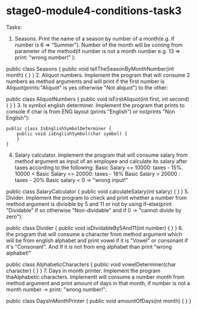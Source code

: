 # stage0-module4-conditions-task3
Tasks:
1. Seasons.
Print the name of a season by number of a month(e.g. if number is 6 => "Summer"). Number of the month will be coming from parameter of the method(if number is not a month number e.g. 13 => print: "wrong number!" ):

public class Seasons {
    public void tellTheSeasonByMonthNumber(int month) {
    }
}
2. Aliquot numbers.
Implement the program that will consume 2 numbers as method arguments and will print if the first number is Aliquot(prints:"Aliquot" is yes otherwise "Not aliquot") to the other:

public class AliquotNumbers {
    public void isFirstAliquot(int first, int second) {
    }
}
3. Is symbol english determiner.
Implement the program that prints to console if char is from ENG layout (prints "English") or no(prints "Non English"):

    public class IsEnglishSymbolDeterminer {
        public void isEnglishSymbol(char symbol) {
        }
    }
4. Salary calculator.
Implement the program that will consume salary from method argument as input of an employee and calculate its salary after taxes according to the following: Basic Salary <= 10000: taxes - 15%. 10000 < Basic Salary <= 20000: taxes - 18% Basic Salary > 20000 : taxes - 20% Basic salary < 0 -> "wrong input!"

public class SalaryCalculator {
    public void calculateSalary(int salary) {
    }
}
5. Divider.
Implement the program to check and print whether a number from method argument is divisible by 5 and 11 or not by using if-else(print "Dividable" if so otherwise "Non-dividable" and if 0 -> "cannot divide by zero"):

public class Divider {
    public void isDividableBy5And11(int number) {
    }
}
6.  the program that will consume a character from method argument which will be from english alphabet and print vowel if it is "Vowel" or consonant if it's "Consonant". And If it is not from eng alphabet than print "wrong alphabet!"

public class AlphabeticCharacters {
    public void vowelDeterminer(char character) {
    }
}
7. Days in month printer.
Implement the program thaAlphabetic characters.
   Implementt will consume a number month from method argument and print amount of days in that month, if number is not a month number -> print: "wrong number!":

public class DaysInMonthPrinter {
    public void amountOfDays(int month) {
    }
}
